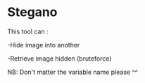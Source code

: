 # Stegano


This tool can :

-Hide image into another

-Retrieve image hidden (bruteforce)


NB: Don't matter the variable name please ^^


